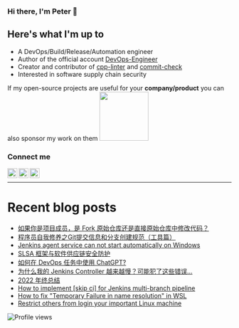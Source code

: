 ### Hi there, I'm Peter 👋

<!-- ![GitHub stats](https://github-readme-stats.vercel.app/api?username=shenxianpeng&show_icons=true&&theme=default&count_private=true&&include_all_commits=true) -->

## Here's what I'm up to

* A DevOps/Build/Release/Automation engineer
* Author of the official account [DevOps-Engineer][wechat] 
* Creator and contributor of [cpp-linter][cpp-linter] and [commit-check][commit-check]
* Interested in software supply chain security

If my open-source projects are useful for your **company/product** you can also sponsor my work on them
 [<img width="110" src="https://storage.ko-fi.com/cdn/kofi2.png" />][ko-fi]

### Connect me

[<img align="left" alt="shenxianpeng | Blogger" width="22px" src="https://cdn.jsdelivr.net/npm/simple-icons@3.13.0/icons/blogger.svg" />][blogger] 
[<img align="left" alt="shenxianpeng | ZhiHu" width="22px" src="https://cdn.jsdelivr.net/npm/simple-icons@3.13.0/icons/zhihu.svg" />][zhihu]
[<img align="left" alt="shenxianpeng | Gmail" width="22px" src="https://cdn.jsdelivr.net/npm/simple-icons@3.13.0/icons/gmail.svg" />][gmail]

<!-- [<img align="left" alt="shenxianpeng | LinkedIn" width="22px" src="https://cdn.jsdelivr.net/npm/simple-icons@3.13.0/icons/linkedin.svg" />][linkedin] 
 -->
<!-- [<img alt="shenxianpeng | PayPal" width="20px" src="https://www.svgrepo.com/show/354170/paypal.svg" />][paypal] -->
<!-- [<img align="left" alt="shenxianpeng | DEV" width="30px" src="https://cdn.jsdelivr.net/npm/simple-icons@3.13.0/icons/dev-dot-to.svg" />][dev.to] -->

<br />

---

# Recent blog posts

<!-- BLOG-POST-LIST:START -->
- [如果你是项目成员，是 Fork 原始仓库还是直接原始仓库中修改代码？](https://shenxianpeng.github.io/2023/06/fork-or-unfork/)
- [程序员自我修养之Git提交信息和分支创建规范（工具篇）](https://shenxianpeng.github.io/2023/05/commit-check/)
- [Jenkins agent service can not start automatically on Windows](https://shenxianpeng.github.io/2023/04/jenkins-troubleshooting/)
- [SLSA 框架与软件供应链安全防护](https://shenxianpeng.github.io/2023/03/slsa/)
- [如何在 DevOps 任务中使用 ChatGPT?](https://shenxianpeng.github.io/2023/02/chatgpt-for-devops/)
- [为什么我的 Jenkins Controller 越来越慢？可能犯了这些错误...](https://shenxianpeng.github.io/2023/02/pipeline-best-practices/)
- [2022 年终总结](https://shenxianpeng.github.io/2022/12/2022-summary/)
- [How to implement [skip ci] for Jenkins multi-branch pipeline](https://shenxianpeng.github.io/2022/10/jenkins-skip-ci/)
- [How to fix &quot;Temporary Failure in name resolution&quot; in WSL](https://shenxianpeng.github.io/2022/09/fix-wsl-networking-issue/)
- [Restrict others from login your important Linux machine](https://shenxianpeng.github.io/2022/09/restrict-connect-server/)
<!-- BLOG-POST-LIST:END -->

[blogger]: https://shenxianpeng.github.io/
[zhihu]: https://www.zhihu.com/people/shenxianpeng
[wechat]: https://github.com/shenxianpeng/blog/blob/master/source/about/index/qrcode.jpg?raw=true
[linkedin]: https://www.linkedin.com/in/xianpeng-shen/
[gmail]: mailto:xianpeng.shen@gmail.com
[paypal]: https://www.paypal.me/shenxianpeng
[dev.to]: https://dev.to/shenxianpeng
[cpp-linter]: https://github.com/cpp-linter
[commit-check]: https://github.com/commit-check
[ko-fi]: https://ko-fi.com/H2H85WC9L

 ![Profile views](https://gpvc.arturio.dev/shenxianpeng)
 
